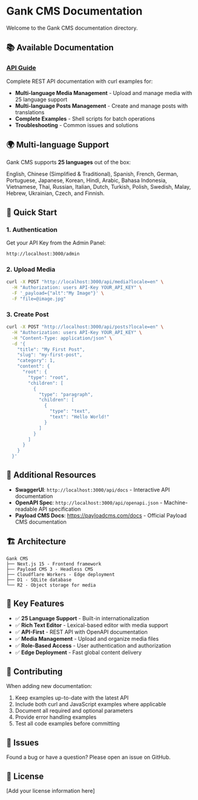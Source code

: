 # Gank CMS Documentation

Welcome to the Gank CMS documentation directory.

## 📚 Available Documentation

### [API Guide](./API_GUIDE.md)
Complete REST API documentation with curl examples for:
- **Multi-language Media Management** - Upload and manage media with 25 language support
- **Multi-language Posts Management** - Create and manage posts with translations
- **Complete Examples** - Shell scripts for batch operations
- **Troubleshooting** - Common issues and solutions

## 🌍 Multi-language Support

Gank CMS supports **25 languages** out of the box:

English, Chinese (Simplified & Traditional), Spanish, French, German, Portuguese, Japanese, Korean, Hindi, Arabic, Bahasa Indonesia, Vietnamese, Thai, Russian, Italian, Dutch, Turkish, Polish, Swedish, Malay, Hebrew, Ukrainian, Czech, and Finnish.

## 🚀 Quick Start

### 1. Authentication

Get your API Key from the Admin Panel:
```bash
http://localhost:3000/admin
```

### 2. Upload Media

```bash
curl -X POST "http://localhost:3000/api/media?locale=en" \
  -H "Authorization: users API-Key YOUR_API_KEY" \
  -F '_payload={"alt":"My Image"}' \
  -F "file=@image.jpg"
```

### 3. Create Post

```bash
curl -X POST "http://localhost:3000/api/posts?locale=en" \
  -H "Authorization: users API-Key YOUR_API_KEY" \
  -H "Content-Type: application/json" \
  -d '{
    "title": "My First Post",
    "slug": "my-first-post",
    "category": 1,
    "content": {
      "root": {
        "type": "root",
        "children": [
          {
            "type": "paragraph",
            "children": [
              {
                "type": "text",
                "text": "Hello World!"
              }
            ]
          }
        ]
      }
    }
  }'
```

## 📖 Additional Resources

- **SwaggerUI**: `http://localhost:3000/api/docs` - Interactive API documentation
- **OpenAPI Spec**: `http://localhost:3000/api/openapi.json` - Machine-readable API specification
- **Payload CMS Docs**: https://payloadcms.com/docs - Official Payload CMS documentation

## 🏗️ Architecture

```
Gank CMS
├── Next.js 15 - Frontend framework
├── Payload CMS 3 - Headless CMS
├── Cloudflare Workers - Edge deployment
├── D1 - SQLite database
└── R2 - Object storage for media
```

## 🔑 Key Features

- ✅ **25 Language Support** - Built-in internationalization
- ✅ **Rich Text Editor** - Lexical-based editor with media support
- ✅ **API-First** - REST API with OpenAPI documentation
- ✅ **Media Management** - Upload and organize media files
- ✅ **Role-Based Access** - User authentication and authorization
- ✅ **Edge Deployment** - Fast global content delivery

## 📝 Contributing

When adding new documentation:

1. Keep examples up-to-date with the latest API
2. Include both curl and JavaScript examples where applicable
3. Document all required and optional parameters
4. Provide error handling examples
5. Test all code examples before committing

## 🐛 Issues

Found a bug or have a question? Please open an issue on GitHub.

## 📄 License

[Add your license information here]

